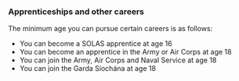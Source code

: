 ###  Apprenticeships and other careers

The minimum age you can pursue certain careers is as follows:

  * You can become a SOLAS apprentice at age 16 
  * You can become an apprentice in the Army or Air Corps at age 18 
  * You can join the Army, Air Corps and Naval Service at age 18 
  * You can join the Garda Síochána at age 18 
